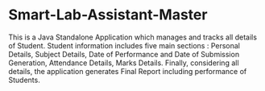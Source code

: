 # Smart-Lab-Assistant-Master
This is a Java Standalone Application which manages and tracks all details of Student. Student information includes five main sections : Personal Details, Subject Details, Date of Performance and Date of Submission Generation, Attendance Details, Marks Details. Finally, considering all details, the application generates Final Report including performance of Students.
